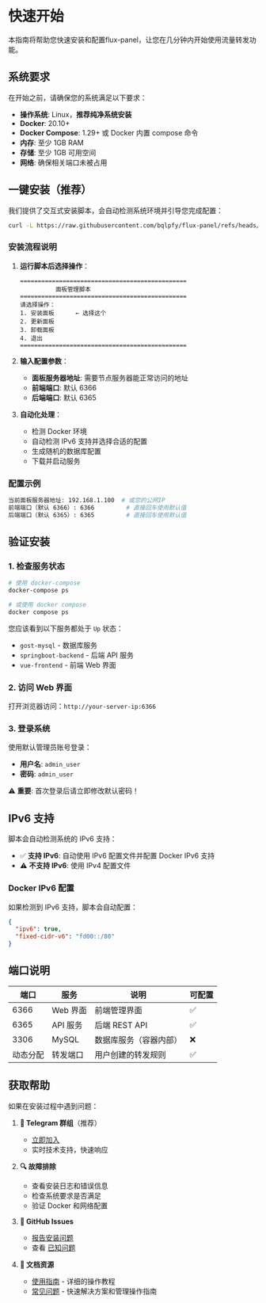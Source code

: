 # 快速开始

本指南将帮助您快速安装和配置flux-panel，让您在几分钟内开始使用流量转发功能。

## 系统要求

在开始之前，请确保您的系统满足以下要求：

- **操作系统**: Linux，**推荐纯净系统安装**
- **Docker**: 20.10+ 
- **Docker Compose**: 1.29+ 或 Docker 内置 compose 命令
- **内存**: 至少 1GB RAM
- **存储**: 至少 1GB 可用空间
- **网络**: 确保相关端口未被占用

## 一键安装（推荐）

我们提供了交互式安装脚本，会自动检测系统环境并引导您完成配置：

```bash
curl -L https://raw.githubusercontent.com/bqlpfy/flux-panel/refs/heads/main/panel_install.sh -o panel_install.sh && chmod +x panel_install.sh && ./panel_install.sh
```

### 安装流程说明

1. **运行脚本后选择操作**：
   ```
   ===============================================
             面板管理脚本
   ===============================================
   请选择操作：
   1. 安装面板      ← 选择这个
   2. 更新面板
   3. 卸载面板
   4. 退出
   ===============================================
   ```

2. **输入配置参数**：
   - **面板服务器地址**: 需要节点服务器能正常访问的地址
   - **前端端口**: 默认 6366
   - **后端端口**: 默认 6365

3. **自动化处理**：
   - 检测 Docker 环境
   - 自动检测 IPv6 支持并选择合适的配置
   - 生成随机的数据库配置
   - 下载并启动服务

### 配置示例

```bash
当前面板服务器地址: 192.168.1.100  # 或您的公网IP
前端端口（默认 6366）: 6366         # 直接回车使用默认值
后端端口（默认 6365）: 6365         # 直接回车使用默认值
```

## 验证安装

### 1. 检查服务状态

```bash
# 使用 docker-compose
docker-compose ps

# 或使用 docker compose
docker compose ps
```

您应该看到以下服务都处于 `Up` 状态：
- `gost-mysql` - 数据库服务
- `springboot-backend` - 后端 API 服务
- `vue-frontend` - 前端 Web 界面

### 2. 访问 Web 界面

打开浏览器访问：`http://your-server-ip:6366`

### 3. 登录系统

使用默认管理员账号登录：
- **用户名**: `admin_user`
- **密码**: `admin_user`

⚠️ **重要**: 首次登录后请立即修改默认密码！

## IPv6 支持

脚本会自动检测系统的 IPv6 支持：

- ✅ **支持 IPv6**: 自动使用 IPv6 配置文件并配置 Docker IPv6 支持
- ⚠️ **不支持 IPv6**: 使用 IPv4 配置文件

### Docker IPv6 配置

如果检测到 IPv6 支持，脚本会自动配置：

```json
{
  "ipv6": true,
  "fixed-cidr-v6": "fd00::/80"
}
```

## 端口说明

| 端口 | 服务 | 说明 | 可配置 |
|------|------|------|--------|
| 6366 | Web 界面 | 前端管理界面 | ✅ |
| 6365 | API 服务 | 后端 REST API | ✅ |
| 3306 | MySQL | 数据库服务（容器内部） | ❌ |
| 动态分配 | 转发端口 | 用户创建的转发规则 | ✅ |

## 获取帮助

如果在安装过程中遇到问题：

1. **💬 Telegram 群组**（推荐）
   - [立即加入](https://t.me/+wdVDni1fdyI0YzE1) 
   - 实时技术支持，快速响应

2. **🔍 故障排除**
   - 查看安装日志和错误信息
   - 检查系统要求是否满足
   - 验证 Docker 和网络配置

3. **🐛 GitHub Issues**
   - [报告安装问题](https://github.com/bqlpfy/flux-panel/issues/new)
   - 查看 [已知问题](https://github.com/bqlpfy/flux-panel/issues)

4. **📖 文档资源**
   - [使用指南](/guide) - 详细的操作教程
   - [常见问题](/faq) - 快速解决方案和管理操作指南 
